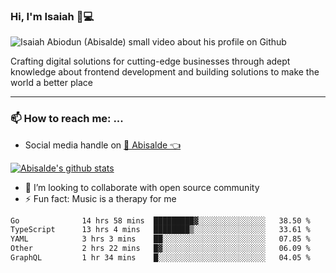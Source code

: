 ### Hi, I'm Isaiah 🌻💻

<img src="https://res.cloudinary.com/abisalde/image/upload/c_scale,h_311,w_816/v1616039512/Abisalde_github.gif" alt="Isaiah Abiodun (Abisalde) small video about his profile on Github">

Crafting digital solutions for cutting-edge businesses through adept knowledge about frontend development and building solutions to make the world a better place
<hr>

### 📫 How to reach me: ...
- Social media handle on <a href="https://twitter.com/abisalde">🔔  Abisalde   👈</a>


[![Abisalde's github stats](https://github-readme-stats.vercel.app/api?username=abisalde)](https://github.com/abisalde/github-readme-stats)

- 👯 I’m looking to collaborate with open source community
- ⚡ Fun fact: Music is a therapy for me


<!--
**abisalde/Abisalde** is a ✨ _special_ ✨ repository because its `README.md` (this file) appears on your GitHub profile.

Here are some ideas to get you started:


- 👯 I’m looking to collaborate with open source community
- 🤔 I’m looking for help with ...
- 💬 Ask me about ...
- 📫 How to reach me: ...
- 😄 Pronouns: ...
- ⚡ Fun fact: ...
-->

<!--START_SECTION:waka-->

```txt
Go              14 hrs 58 mins  █████████▓░░░░░░░░░░░░░░░   38.50 %
TypeScript      13 hrs 4 mins   ████████▒░░░░░░░░░░░░░░░░   33.61 %
YAML            3 hrs 3 mins    ██░░░░░░░░░░░░░░░░░░░░░░░   07.85 %
Other           2 hrs 22 mins   █▓░░░░░░░░░░░░░░░░░░░░░░░   06.09 %
GraphQL         1 hr 34 mins    █░░░░░░░░░░░░░░░░░░░░░░░░   04.05 %
```

<!--END_SECTION:waka-->

